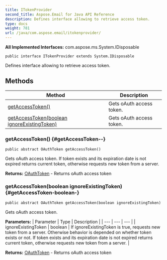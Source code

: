```yaml
---
title: ITokenProvider
second_title: Aspose.Email for Java API Reference
description: Defines interface allowing to retrieve access token.
type: docs
weight: 781
url: /java/com.aspose.email/itokenprovider/
---
```


**All Implemented Interfaces:**
com.aspose.ms.System.IDisposable
```
public interface ITokenProvider extends System.IDisposable
```

Defines interface allowing to retrieve access token.
## Methods

| Method | Description |
| --- | --- |
| [getAccessToken()](#getAccessToken--) | Gets oAuth access token. |
| [getAccessToken(boolean ignoreExistingToken)](#getAccessToken-boolean-) | Gets oAuth access token. |
### getAccessToken() {#getAccessToken--}
```
public abstract OAuthToken getAccessToken()
```


Gets oAuth access token. If token exists and its expiration date is not expired returns current token, otherwise requests new token from a server.

**Returns:**
[OAuthToken](../../com.aspose.email/oauthtoken) - Returns oAuth access token
### getAccessToken(boolean ignoreExistingToken) {#getAccessToken-boolean-}
```
public abstract OAuthToken getAccessToken(boolean ignoreExistingToken)
```


Gets oAuth access token.

**Parameters:**
| Parameter | Type | Description |
| --- | --- | --- |
| ignoreExistingToken | boolean | If ignoreExistingToken is true, requests new token from a server. Otherwise behavior is depended on whether token exists or not. If token exists and its expiration date is not expired returns current token, otherwise requests new token from a server. |

**Returns:**
[OAuthToken](../../com.aspose.email/oauthtoken) - Returns oAuth access token
